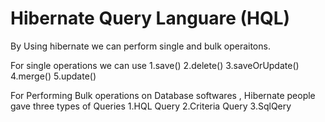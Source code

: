 Hibernate Query Languare (HQL)
==============================

By Using hibernate we can perform single and bulk operaitons.

For single operations we can use
1.save()
2.delete()
3.saveOrUpdate()
4.merge()
5.update()

For Performing Bulk operations on Database softwares , Hibernate people gave
three types of Queries
1.HQL Query
2.Criteria Query
3.SqlQery
